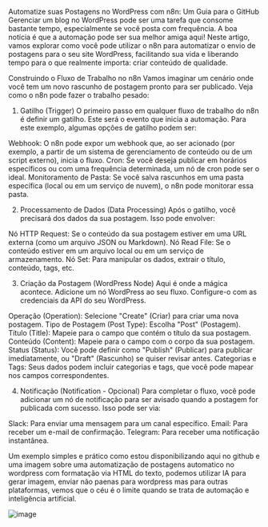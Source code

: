 Automatize suas Postagens no WordPress com n8n: Um Guia para o GitHub
Gerenciar um blog no WordPress pode ser uma tarefa que consome bastante tempo, especialmente se você posta com frequência. A boa notícia é que a automação pode ser sua melhor amiga aqui! Neste artigo, vamos explorar como você pode utilizar o n8n para automatizar o envio de postagens para o seu site WordPress, facilitando sua vida e liberando tempo para o que realmente importa: criar conteúdo de qualidade.

Construindo o Fluxo de Trabalho no n8n
Vamos imaginar um cenário onde você tem um novo rascunho de postagem pronto para ser publicado. Veja como o n8n pode fazer o trabalho pesado:

1. Gatilho (Trigger)
O primeiro passo em qualquer fluxo de trabalho do n8n é definir um gatilho. Este será o evento que inicia a automação. Para este exemplo, algumas opções de gatilho podem ser:

Webhook: O n8n pode expor um webhook que, ao ser acionado (por exemplo, a partir de um sistema de gerenciamento de conteúdo ou de um script externo), inicia o fluxo.
Cron: Se você deseja publicar em horários específicos ou com uma frequência determinada, um nó de cron pode ser o ideal.
Monitoramento de Pasta: Se você salva rascunhos em uma pasta específica (local ou em um serviço de nuvem), o n8n pode monitorar essa pasta.

2. Processamento de Dados (Data Processing)
Após o gatilho, você precisará dos dados da sua postagem. Isso pode envolver:

Nó HTTP Request: Se o conteúdo da sua postagem estiver em uma URL externa (como um arquivo JSON ou Markdown).
Nó Read File: Se o conteúdo estiver em um arquivo local ou em um serviço de armazenamento.
Nó Set: Para manipular os dados, extrair o título, conteúdo, tags, etc.

3. Criação da Postagem (WordPress Node)
Aqui é onde a mágica acontece. Adicione um nó WordPress ao seu fluxo. Configure-o com as credenciais da API do seu WordPress.

Operação (Operation): Selecione "Create" (Criar) para criar uma nova postagem.
Tipo de Postagem (Post Type): Escolha "Post" (Postagem).
Título (Title): Mapeie para o campo que contém o título da sua postagem.
Conteúdo (Content): Mapeie para o campo com o corpo da sua postagem.
Status (Status): Você pode definir como "Publish" (Publicar) para publicar imediatamente, ou "Draft" (Rascunho) se quiser revisar antes.
Categorias e Tags: Seus dados podem incluir categorias e tags, que você pode mapear nos campos correspondentes.

4. Notificação (Notification - Opcional)
Para completar o fluxo, você pode adicionar um nó de notificação para ser avisado quando a postagem for publicada com sucesso. Isso pode ser via:

Slack: Para enviar uma mensagem para um canal específico.
Email: Para receber um e-mail de confirmação.
Telegram: Para receber uma notificação instantânea.

Um exemplo simples e prático como estou disponibilizando aqui no github e uma imagem sobre uma automatização de postagens automatico no wordpress com formatação via HTML do texto, podemos utilizar IA para gerar imagem, enviar não paenas para wordpress mas para outras plataformas, vemos que o céu é o limite quando se trata de automação e inteligência artificial.

![image](https://github.com/user-attachments/assets/10fa91be-b1c8-4215-a8b8-6d75732683bb)
